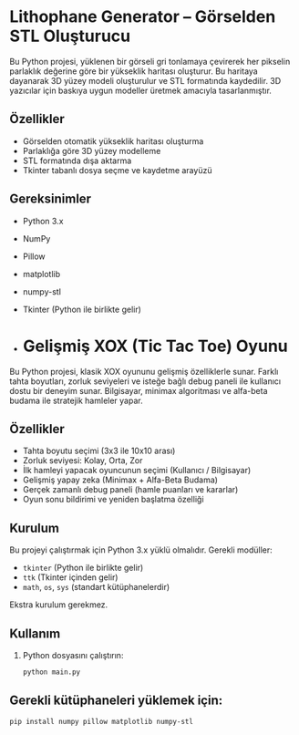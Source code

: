 # Lithophane Generator – Görselden STL Oluşturucu

Bu Python projesi, yüklenen bir görseli gri tonlamaya çevirerek her pikselin parlaklık değerine göre bir yükseklik haritası oluşturur. Bu haritaya dayanarak 3D yüzey modeli oluşturulur ve STL formatında kaydedilir. 3D yazıcılar için baskıya uygun modeller üretmek amacıyla tasarlanmıştır.

## Özellikler

- Görselden otomatik yükseklik haritası oluşturma  
- Parlaklığa göre 3D yüzey modelleme  
- STL formatında dışa aktarma  
- Tkinter tabanlı dosya seçme ve kaydetme arayüzü  

## Gereksinimler

- Python 3.x  
- NumPy  
- Pillow  
- matplotlib  
- numpy-stl  
- Tkinter (Python ile birlikte gelir)

- # Gelişmiş XOX (Tic Tac Toe) Oyunu

Bu Python projesi, klasik XOX oyununu gelişmiş özelliklerle sunar. Farklı tahta boyutları, zorluk seviyeleri ve isteğe bağlı debug paneli ile kullanıcı dostu bir deneyim sunar. Bilgisayar, minimax algoritması ve alfa-beta budama ile stratejik hamleler yapar.

## Özellikler

- Tahta boyutu seçimi (3x3 ile 10x10 arası)
- Zorluk seviyesi: Kolay, Orta, Zor
- İlk hamleyi yapacak oyuncunun seçimi (Kullanıcı / Bilgisayar)
- Gelişmiş yapay zeka (Minimax + Alfa-Beta Budama)
- Gerçek zamanlı debug paneli (hamle puanları ve kararlar)
- Oyun sonu bildirimi ve yeniden başlatma özelliği

## Kurulum

Bu projeyi çalıştırmak için Python 3.x yüklü olmalıdır. Gerekli modüller:

- `tkinter` (Python ile birlikte gelir)
- `ttk` (Tkinter içinden gelir)
- `math`, `os`, `sys` (standart kütüphanelerdir)

Ekstra kurulum gerekmez.

## Kullanım

1. Python dosyasını çalıştırın:
   ```bash
   python main.py


## Gerekli kütüphaneleri yüklemek için:
```bash
pip install numpy pillow matplotlib numpy-stl
